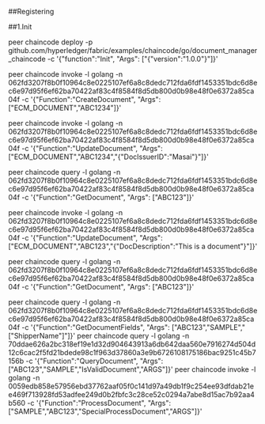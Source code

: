 ##Registering

##1.Init


peer chaincode deploy -p github.com/hyperledger/fabric/examples/chaincode/go/document_manager_chaincode -c '{"function":"Init", "Args": ["{\"version\":\"1.0.0\"}"]}'


peer chaincode invoke -l golang -n 062fd3207f8b0f10964c8e0225107ef6a8c8dedc712fda6fdf1453351bdc6d8ec6e97d95f6ef62ba70422af83c4f8584f8d5db800d0b98e48f0e6372a85ca04f -c '{"Function":"CreateDocument", "Args": ["ECM_DOCUMENT","ABC1234"]}'

peer chaincode invoke -l golang -n 062fd3207f8b0f10964c8e0225107ef6a8c8dedc712fda6fdf1453351bdc6d8ec6e97d95f6ef62ba70422af83c4f8584f8d5db800d0b98e48f0e6372a85ca04f -c '{"Function":"UpdateDocument", "Args": ["ECM_DOCUMENT","ABC1234","{\"DocIssuerID\":\"Masai\"}"]}'

peer chaincode query -l golang -n 062fd3207f8b0f10964c8e0225107ef6a8c8dedc712fda6fdf1453351bdc6d8ec6e97d95f6ef62ba70422af83c4f8584f8d5db800d0b98e48f0e6372a85ca04f -c '{"Function":"GetDocument", "Args": ["ABC123"]}'


peer chaincode invoke -l golang -n 062fd3207f8b0f10964c8e0225107ef6a8c8dedc712fda6fdf1453351bdc6d8ec6e97d95f6ef62ba70422af83c4f8584f8d5db800d0b98e48f0e6372a85ca04f -c '{"Function":"UpdateDocument", "Args": ["ECM_DOCUMENT","ABC123","{\"DocDescription\":\"This is a document\"}"]}'


peer chaincode query -l golang -n 062fd3207f8b0f10964c8e0225107ef6a8c8dedc712fda6fdf1453351bdc6d8ec6e97d95f6ef62ba70422af83c4f8584f8d5db800d0b98e48f0e6372a85ca04f -c '{"Function":"GetDocument", "Args": ["ABC123"]}'


peer chaincode query -l golang -n 062fd3207f8b0f10964c8e0225107ef6a8c8dedc712fda6fdf1453351bdc6d8ec6e97d95f6ef62ba70422af83c4f8584f8d5db800d0b98e48f0e6372a85ca04f -c '{"Function":"GetDocumentFields", "Args": ["ABC123","SAMPLE","[\"ShipperName\"]"]}'
peer chaincode query -l golang -n 70ddae626a2bc318ef19e1d32d904643913a6db642daa560e7916274d504d12c6cac2f5fd21bdede98c1f963d37860a3e9b6726108175186bac9251c45b7156b -c '{"Function":"QueryDocument", "Args": ["ABC123","SAMPLE","IsValidDocument","ARGS"]}'
peer chaincode invoke -l golang -n 0059edb858e57956ebd37762aaf05f0c141d97a49db1f9c254ee93dfdab21ee469f713928fd53adfee249d0b2fbfc3c28ce52c0294a7abe8d15ac7b92aa4b560 -c '{"Function":"ProcessDocument", "Args": ["SAMPLE","ABC123","SpecialProcessDocument","ARGS"]}'
